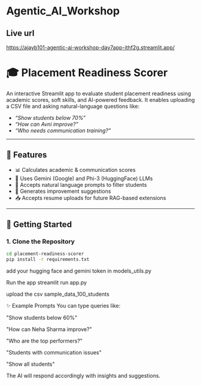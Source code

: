# Agentic_AI_Workshop

## Live url

https://ajayb101-agentic-ai-workshop-day7app-ithf2g.streamlit.app/

# 🎓 Placement Readiness Scorer

An interactive Streamlit app to evaluate student placement readiness using academic scores, soft skills, and AI-powered feedback. It enables uploading a CSV file and asking natural-language questions like:

- _“Show students below 70%”_
- _“How can Avni improve?”_
- _“Who needs communication training?”_

---

## 🔧 Features

- 📊 Calculates academic & communication scores
- 🧠 Uses Gemini (Google) and Phi-3 (HuggingFace) LLMs
- 💬 Accepts natural language prompts to filter students
- 📝 Generates improvement suggestions
- 📥 Accepts resume uploads for future RAG-based extensions

---

## 🚀 Getting Started

### 1. Clone the Repository

```bash
cd placement-readiness-scorer
pip install -r requirements.txt
```

add your
hugging face and gemini token in models_utils.py

Run the app
streamlit run app.py

upload the csv sample_data_100_students

✨ Example Prompts
You can type queries like:

"Show students below 60%"

"How can Neha Sharma improve?"

"Who are the top performers?"

"Students with communication issues"

"Show all students"

The AI will respond accordingly with insights and suggestions.
